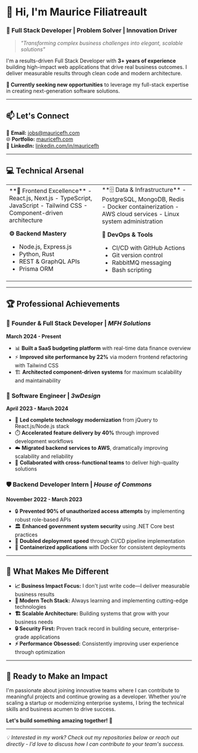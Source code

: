 # 👋 Hi, I'm Maurice Filiatreault

### 🚀 Full Stack Developer | Problem Solver | Innovation Driver

> *"Transforming complex business challenges into elegant, scalable solutions"*

I'm a results-driven Full Stack Developer with **3+ years of experience** building high-impact web applications that drive real business outcomes. I deliver measurable results through clean code and modern architecture.

**🎯 Currently seeking new opportunities** to leverage my full-stack expertise in creating next-generation software solutions.

---

## 📫 Let's Connect

📧 **Email:** [jobs@mauricefh.com](mailto:jobs@mauricefh.com)  
🌐 **Portfolio:** [mauricefh.com](https://mauricefh.com)  
💼 **LinkedIn:** [linkedin.com/in/mauricefh](https://linkedin.com/in/mauricefh)

---

## 💻 Technical Arsenal

<table>
<tr>
<td width="50%">
**🎨 Frontend Excellence**
- React.js, Next.js
- TypeScript, JavaScript
- Tailwind CSS
- Component-driven architecture

**⚙️ Backend Mastery**
- Node.js, Express.js
- Python, Rust
- REST & GraphQL APIs
- Prisma ORM

</td>
<td width="50%">
**🗄️ Data & Infrastructure**
- PostgreSQL, MongoDB, Redis
- Docker containerization
- AWS cloud services
- Linux system administration

**🔧 DevOps & Tools**
- CI/CD with GitHub Actions
- Git version control
- RabbitMQ messaging
- Bash scripting
  
</td>
</tr>
</table>

---

## 🏆 Professional Achievements

### 🎯 **Founder & Full Stack Developer** | *MFH Solutions*
**March 2024 - Present**

- 📊 **Built a SaaS budgeting platform** with real-time data finance overview
- ⚡ **Improved site performance by 22%** via modern frontend refactoring with Tailwind CSS
- 🏗️ **Architected component-driven systems** for maximum scalability and maintainability

### 💼 **Software Engineer** | *3wDesign*
**April 2023 - March 2024**

- 🚀 **Led complete technology modernization** from jQuery to React.js/Node.js stack
- ⏱️ **Accelerated feature delivery by 40%** through improved development workflows
- ☁️ **Migrated backend services to AWS**, dramatically improving scalability and reliability
- 👥 **Collaborated with cross-functional teams** to deliver high-quality solutions

### 🛡️ **Backend Developer Intern** | *House of Commons*
**November 2022 - March 2023**

- 🔒 **Prevented 90% of unauthorized access attempts** by implementing robust role-based APIs
- 🏛️ **Enhanced government system security** using .NET Core best practices
- 🚀 **Doubled deployment speed** through CI/CD pipeline implementation
- 🐳 **Containerized applications** with Docker for consistent deployments

---

## 🌟 What Makes Me Different

- **📈 Business Impact Focus:** I don't just write code—I deliver measurable business results
- **🔧 Modern Tech Stack:** Always learning and implementing cutting-edge technologies
- **🏗️ Scalable Architecture:** Building systems that grow with your business needs
- **🔒 Security First:** Proven track record in building secure, enterprise-grade applications
- **⚡ Performance Obsessed:** Consistently improving user experience through optimization

---

## 🎯 Ready to Make an Impact

I'm passionate about joining innovative teams where I can contribute to meaningful projects and continue growing as a developer. Whether you're scaling a startup or modernizing enterprise systems, I bring the technical skills and business acumen to drive success.

**Let's build something amazing together!** 🚀

---

*💡 Interested in my work? Check out my repositories below or reach out directly - I'd love to discuss how I can contribute to your team's success.*
